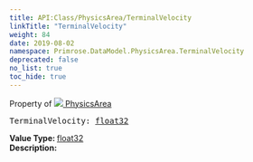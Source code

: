 ```yaml
---
title: API:Class/PhysicsArea/TerminalVelocity
linkTitle: "TerminalVelocity"
weight: 84
date: 2019-08-02
namespace: Primrose.DataModel.PhysicsArea.TerminalVelocity
deprecated: false
no_list: true
toc_hide: true
---
```

Property of <a href="/docs/api-reference/Class/PhysicsArea"><img src="/icons/silk/arrow_nw_ne_sw_se.png"/>&nbsp;PhysicsArea</a>
<pre class="method-declaration">
TerminalVelocity: <a class="type" href="/docs/api-reference/System/Primitives#single">float32</a></pre>
<b>Value Type: </b>
<a class="type" href="/docs/api-reference/System/Primitives#single">float32</a>
<br/>
<b>Description: </b>